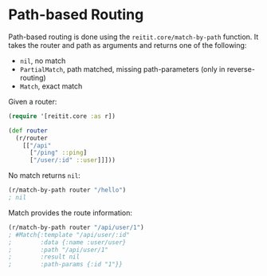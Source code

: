 # Path-based Routing

Path-based routing is done using the `reitit.core/match-by-path` function. It takes the router and path as arguments and returns one of the following:

* `nil`, no match
* `PartialMatch`, path matched, missing path-parameters (only in reverse-routing)
* `Match`, exact match

Given a router:

```clj
(require '[reitit.core :as r])

(def router
  (r/router
    [["/api"
      ["/ping" ::ping]
      ["/user/:id" ::user]]]))
```

No match returns `nil`:

```clj
(r/match-by-path router "/hello")
; nil
```

Match provides the route information:

```clj
(r/match-by-path router "/api/user/1")
; #Match{:template "/api/user/:id"
;        :data {:name :user/user}
;        :path "/api/user/1"
;        :result nil
;        :path-params {:id "1"}}
```
